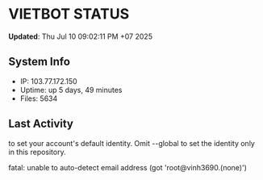 # VIETBOT STATUS
**Updated**: Thu Jul 10 09:02:11 PM +07 2025

## System Info
- IP: 103.77.172.150
- Uptime: up 5 days, 49 minutes
- Files: 5634

## Last Activity

to set your account's default identity.
Omit --global to set the identity only in this repository.

fatal: unable to auto-detect email address (got 'root@vinh3690.(none)')
